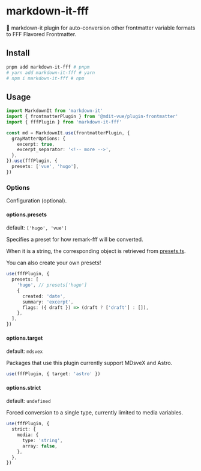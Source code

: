 # markdown-it-fff

🌟 markdown-it plugin for auto-conversion other frontmatter variable formats to FFF Flavored Frontmatter.

## Install

```sh
pnpm add markdown-it-fff # pnpm
# yarn add markdown-it-fff # yarn
# npm i markdown-it-fff # npm
```

## Usage

```ts
import MarkdownIt from 'markdown-it'
import { frontmatterPlugin } from '@mdit-vue/plugin-frontmatter'
import { fffPlugin } from 'markdown-it-fff'

const md = MarkdownIt.use(frontmatterPlugin, {
  grayMatterOptions: {
    excerpt: true,
    excerpt_separator: '<!-- more -->',
  },
}).use(fffPlugin, {
  presets: ['vue', 'hugo'],
})
```

### Options

Configuration (optional).

#### options.presets

default: `['hugo', 'vue']`

Specifies a preset for how remark-fff will be converted.

When it is a string, the corresponding object is retrieved from [presets.ts](src/presets.ts).

You can also create your own presets!

```ts
use(fffPlugin, {
  presets: [
    'hugo', // presets['hugo']
    {
      created: 'date',
      summary: 'excerpt',
      flags: ({ draft }) => (draft ? ['draft'] : []),
    },
  ],
})
```

#### options.target

default: `mdsvex`

Packages that use this plugin currently support MDsveX and Astro.

```ts
use(fffPlugin, { target: 'astro' })
```

#### options.strict

default: `undefined`

Forced conversion to a single type, currently limited to media variables.

```ts
use(fffPlugin, {
  strict: {
    media: {
      type: 'string',
      array: false,
    },
  },
})
```
